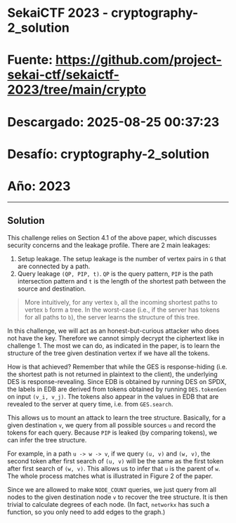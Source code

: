 # SekaiCTF 2023 - cryptography-2_solution
# Fuente: https://github.com/project-sekai-ctf/sekaictf-2023/tree/main/crypto
# Descargado: 2025-08-25 00:37:23
# Desafío: cryptography-2_solution
# Año: 2023

---

## Solution

This challenge relies on Section 4.1 of the above paper, which discusses security concerns and the leakage profile. There are 2 main leakages:

1. Setup leakage. The setup leakage is the number of vertex pairs in `G` that are connected by a path.
2. Query leakage `(QP, PIP, t)`. `QP` is the query pattern, `PIP` is the path intersection pattern and `t` is the length of the shortest path between the source and destination.

> More intuitively, for any vertex `b`, all the incoming shortest paths to vertex `b` form a tree. In the worst-case (i.e., if the server has tokens for all paths to `b`), the server learns the structure of this tree.

In this challenge, we will act as an honest-but-curious attacker who does not have the key. Therefore we cannot simply decrypt the ciphertext like in challenge 1. The most we can do, as indicated in the paper, is to learn the structure of the tree given destination vertex if we have all the tokens.

How is that achieved? Remember that while the GES is response-hiding (i.e. the shortest path is not returned in plaintext to the client), the underlying DES is response-revealing. Since EDB is obtained by running DES on SPDX, the labels in EDB are derived from tokens obtained by running `DES.tokenGen` on input `(v_i, v_j)`. The tokens also appear in the values in EDB that are revealed to the server at query time, i.e. from `GES.search`.

This allows us to mount an attack to learn the tree structure. Basically, for a given destination `v`, we query from all possible sources `u` and record the tokens for each query. Because `PIP` is leaked (by comparing tokens), we can infer the tree structure.

For example, in a path `u -> w -> v`, if we query `(u, v)` and `(w, v)`, the second token after first search of `(u, v)` will be the same as the first token after first search of `(w, v)`. This allows us to infer that `u` is the parent of `w`. The whole process matches what is illustrated in Figure 2 of the paper.

Since we are allowed to make `NODE_COUNT` queries, we just query from all nodes to the given destination node `v` to recover the tree structure. It is then trivial to calculate degrees of each node. (In fact, `networkx` has such a function, so you only need to add edges to the graph.)
